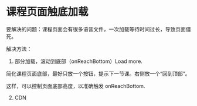 # 课程页面触底加载

要解决的问题：课程页面会有很多语音文件，一次加载等待时间过长，导致页面僵死。

解决方法：

1. 部分加载，滚动到底部（onReachBottom）Load more.

简化课程页面底部，最好只放一个按钮，提示下一节课。右侧放一个“回到顶部”。

这样，可以控制页面底部高度，以准确触发 onReachBottom.

2. CDN


